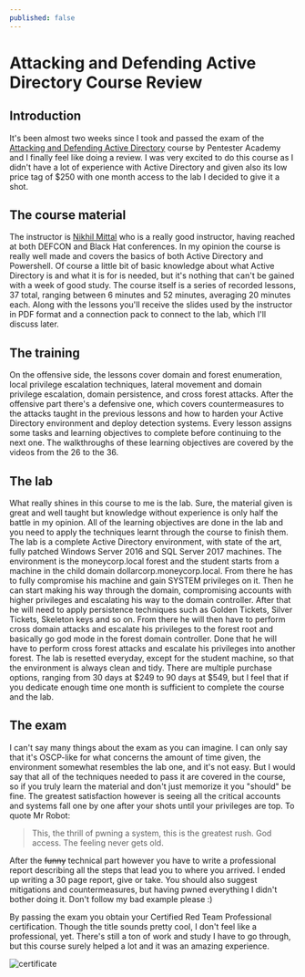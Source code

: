 ```yaml
---
published: false
---
```

# Attacking and Defending Active Directory Course Review

## Introduction
It's been almost two weeks since I took and passed the exam of the [Attacking and Defending Active Directory](https://www.pentesteracademy.com/activedirectorylab) course by Pentester Academy and I finally feel like doing a review. I was very excited to do this course as I didn't have a lot of experience with Active Directory and given also its low price tag of $250 with one month access to the lab I decided to give it a shot.

## The course material
The instructor is [Nikhil Mittal](https://www.linkedin.com/in/mittalnikhil/) who is a really good instructor, having reached at both DEFCON and Black Hat conferences. In my opinion the course is really well made and covers the basics of both Active Directory and Powershell. Of course a little bit of basic knowledge about what Active Directory is and what it is for is needed, but it's nothing that can't be gained with a week of good study. The course itself is a series of recorded lessons, 37 total, ranging between 6 minutes and 52 minutes, averaging 20 minutes each. Along with the lessons you'll receive the slides used by the instructor in PDF format and a connection pack to connect to the lab, which I'll discuss later. 

## The training
On the offensive side, the lessons cover domain and forest enumeration, local privilege escalation techniques, lateral movement and domain privilege escalation, domain persistence, and cross forest attacks. After the offensive part there's a defensive one, which covers countermeasures to the attacks taught in the previous lessons and how to harden your Active Directory environment and deploy detection systems. Every lesson assigns some tasks and learning objectives to complete before continuing to the next one. The walkthroughs of these learning objectives are covered by the videos from the 26 to the 36.

## The lab
What really shines in this course to me is the lab. Sure, the material given is great and well taught but knowledge without experience is only half the battle in my opinion. All of the learning objectives are done in the lab and you need to apply the techniques learnt through the course to finish them. The lab is a complete Active Directory environment, with state of the art, fully patched Windows Server 2016 and SQL Server 2017 machines. The environment is the moneycorp.local forest and the student starts from a machine in the child domain dollarcorp.moneycorp.local. From there he has to fully compromise his machine and gain SYSTEM privileges on it. Then he can start making his way through the domain, compromising accounts with higher privileges and escalating his way to the domain controller. After that he will need to apply persistence techniques such as Golden Tickets, Silver Tickets, Skeleton keys and so on. From there he will then have to perform cross domain attacks and escalate his privileges to the forest root and basically go god mode in the forest domain controller. Done that he will have to perform cross forest attacks and escalate his privileges into another forest. The lab is resetted everyday, except for the student machine, so that the environment is always clean and tidy. There are multiple purchase options, ranging from 30 days at $249 to 90 days at $549, but I feel that if you dedicate enough time one month is sufficient to complete the course and the lab.

## The exam
I can't say many things about the exam as you can imagine. I can only say that it's OSCP-like for what concerns the amount of time given, the environment somewhat resembles the lab one, and it's not easy. But I would say that all of the techniques needed to pass it are covered in the course, so if you truly learn the material and don't just memorize it you "should" be fine. The greatest satisfaction however is seeing all the critical accounts and systems fall one by one after your shots until your privileges are top. To quote Mr Robot:

> This, the thrill of pwning a system, this is the greatest rush. God access. The feeling never gets old.

After the ~~funny~~ technical part however you have to write a professional report describing all the steps that lead you to where you arrived. I ended up writing a 30 page report, give or take. You should also suggest mitigations and countermeasures, but having pwned everything I didn't bother doing it. Don't follow my bad example please :)  

By passing the exam you obtain your Certified Red Team Professional certification. Though the title sounds pretty cool, I don't feel like a professional, yet. There's still a ton of work and study I have to go through, but this course surely helped a lot and it was an amazing experience.  

![certificate](https://api.accredible.com/v1/frontend/credential_website_embed_image/certificate/13051381)